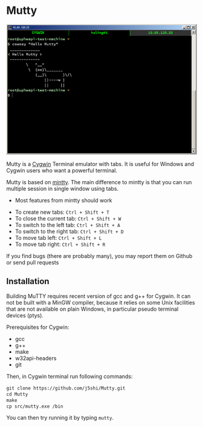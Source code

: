 # Mutty 

![Mutty](./demo/mutty_screen_shot.png)

Mutty is a [Cygwin](http://cygwin.com) Terminal emulator with tabs. It is useful for Windows and
Cygwin users who want a powerful terminal.

Mutty is based on [mintty](https://github.com/mintty/mintty). The main difference to mintty is that
you can run multiple session in single window using tabs.

* Most features from mintty should work
- To create new tabs: `Ctrl + Shift + T`
- To close the current tab: `Ctrl + Shift + W`
- To switch to the left tab: `Ctrl + Shift + A`
- To switch to the right tab: `Ctrl + Shift + D`
- To move tab left: `Ctrl + Shift + L`
- To move tab right: `Ctrl + Shift + R`

If you find bugs (there are probably many), you may report them on Github or send pull requests

## Installation

Building MuTTY requires recent version of gcc and g++ for Cygwin. It can not be built with a MinGW
compiler, because it relies on some Unix facilities that are not available on plain Windows, in
particular pseudo terminal devices (ptys).

Prerequisites for Cygwin:

* gcc
* g++
* make
* w32api-headers
* git

Then, in Cygwin terminal run following commands:

    git clone https://github.com/j5shi/Mutty.git
    cd Mutty 
    make 
    cp src/mutty.exe /bin

You can then try running it by typing `mutty`.



